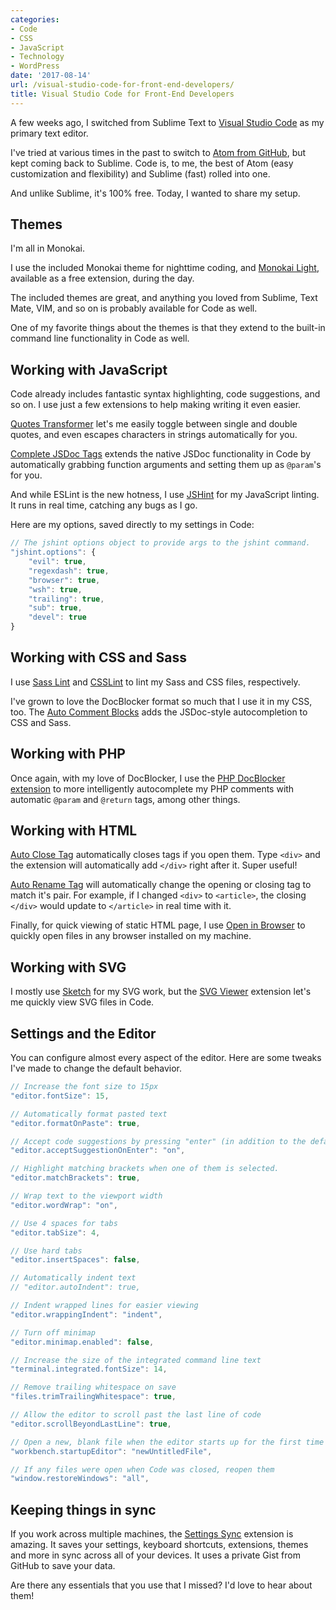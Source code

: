 ```yaml
---
categories:
- Code
- CSS
- JavaScript
- Technology
- WordPress
date: '2017-08-14'
url: /visual-studio-code-for-front-end-developers/
title: Visual Studio Code for Front-End Developers
---
```


A few weeks ago, I switched from Sublime Text to [Visual Studio Code](https://code.visualstudio.com/) as my primary text editor.

I've tried at various times in the past to switch to [Atom from GitHub](https://atom.io/), but kept coming back to Sublime. Code is, to me, the best of Atom (easy customization and flexibility) and Sublime (fast) rolled into one.

And unlike Sublime, it's 100% free. Today, I wanted to share my setup.

## Themes

I'm all in Monokai.

I use the included Monokai theme for nighttime coding, and [Monokai Light](https://marketplace.visualstudio.com/items?itemName=zoxon.monokai-light), available as a free extension, during the day.

The included themes are great, and anything you loved from Sublime, Text Mate, VIM, and so on is probably available for Code as well.

One of my favorite things about the themes is that they extend to the built-in command line functionality in Code as well.

## Working with JavaScript

Code already includes fantastic syntax highlighting, code suggestions, and so on. I use just a few extensions to help making writing it even easier.

[Quotes Transformer](https://marketplace.visualstudio.com/items?itemName=vilicvane.es-quotes) let's me easily toggle between single and double quotes, and even escapes characters in strings automatically for you.

[Complete JSDoc Tags](https://marketplace.visualstudio.com/items?itemName=HookyQR.JSDocTagComplete) extends the native JSDoc functionality in Code by automatically grabbing function arguments and setting them up as `@param`'s for you.

And while ESLint is the new hotness, I use [JSHint](https://marketplace.visualstudio.com/items?itemName=dbaeumer.jshint) for my JavaScript linting. It runs in real time, catching any bugs as I go.

Here are my options, saved directly to my settings in Code:

```javascript
// The jshint options object to provide args to the jshint command.
"jshint.options": {
	"evil": true,
	"regexdash": true,
	"browser": true,
	"wsh": true,
	"trailing": true,
	"sub": true,
	"devel": true
}
```

## Working with CSS and Sass

I use [Sass Lint](https://marketplace.visualstudio.com/items?itemName=glen-84.sass-lint) and [CSSLint](https://marketplace.visualstudio.com/items?itemName=raymondcamden.CSSLint) to lint my Sass and CSS files, respectively.

I've grown to love the DocBlocker format so much that I use it in my CSS, too. The [Auto Comment Blocks](https://marketplace.visualstudio.com/items?itemName=kevinkyang.auto-comment-blocks) adds the JSDoc-style autocompletion to CSS and Sass.

## Working with PHP

Once again, with my love of DocBlocker, I use the [PHP DocBlocker extension](https://marketplace.visualstudio.com/items?itemName=neilbrayfield.php-docblocker) to more intelligently autocomplete my PHP comments with automatic `@param` and `@return` tags, among other things.

## Working with HTML

[Auto Close Tag](https://marketplace.visualstudio.com/items?itemName=formulahendry.auto-close-tag) automatically closes tags if you open them. Type `<div>` and the extension will automatically add `</div>` right after it. Super useful!

[Auto Rename Tag](https://marketplace.visualstudio.com/items?itemName=formulahendry.auto-rename-tag) will automatically change the opening or closing tag to match it's pair. For example, if I changed `<div>` to `<article>`, the closing `</div>` would update to `</article>` in real time with it.

Finally, for quick viewing of static HTML page, I use [Open in Browser](https://marketplace.visualstudio.com/items?itemName=techer.open-in-browser) to quickly open files in any browser installed on my machine.

## Working with SVG

I mostly use [Sketch](https://www.sketchapp.com/) for my SVG work, but the [SVG Viewer](https://marketplace.visualstudio.com/items?itemName=cssho.vscode-svgviewer) extension let's me quickly view SVG files in Code.

## Settings and the Editor

You can configure almost every aspect of the editor. Here are some tweaks I've made to change the default behavior.

```javascript
// Increase the font size to 15px
"editor.fontSize": 15,

// Automatically format pasted text
"editor.formatOnPaste": true,

// Accept code suggestions by pressing "enter" (in addition to the default "tab")
"editor.acceptSuggestionOnEnter": "on",

// Highlight matching brackets when one of them is selected.
"editor.matchBrackets": true,

// Wrap text to the viewport width
"editor.wordWrap": "on",

// Use 4 spaces for tabs
"editor.tabSize": 4,

// Use hard tabs
"editor.insertSpaces": false,

// Automatically indent text
// "editor.autoIndent": true,

// Indent wrapped lines for easier viewing
"editor.wrappingIndent": "indent",

// Turn off minimap
"editor.minimap.enabled": false,

// Increase the size of the integrated command line text
"terminal.integrated.fontSize": 14,

// Remove trailing whitespace on save
"files.trimTrailingWhitespace": true,

// Allow the editor to scroll past the last line of code
"editor.scrollBeyondLastLine": true,

// Open a new, blank file when the editor starts up for the first time
"workbench.startupEditor": "newUntitledFile",

// If any files were open when Code was closed, reopen them
"window.restoreWindows": "all",
```

## Keeping things in sync

If you work across multiple machines, the [Settings Sync](https://marketplace.visualstudio.com/items?itemName=Shan.code-settings-sync) extension is amazing. It saves your settings, keyboard shortcuts, extensions, themes and more in sync across all of your devices. It uses a private Gist from GitHub to save your data.

Are there any essentials that you use that I missed? I'd love to hear about them!